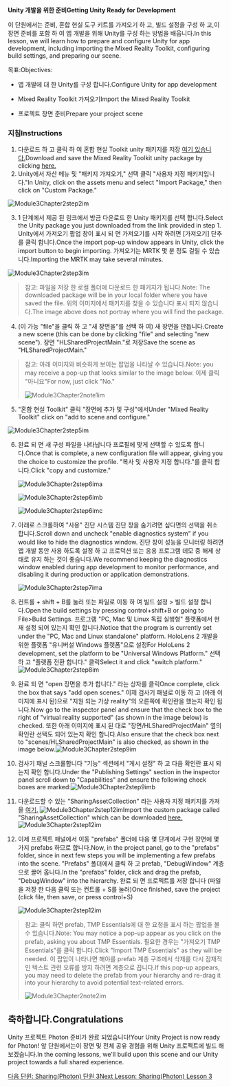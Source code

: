 <span data-ttu-id="a466c-101">**Unity 개발을 위한 준비**</span><span class="sxs-lookup"><span data-stu-id="a466c-101">**Getting Unity Ready for Development**</span></span> 

<span data-ttu-id="a466c-102">이 단원에서는 준비, 혼합 현실 도구 키트를 가져오기 하 고, 빌드 설정을 구성 하 고,이 장면 준비를 포함 하 여 앱 개발을 위해 Unity를 구성 하는 방법을 배웁니다.</span><span class="sxs-lookup"><span data-stu-id="a466c-102">In this lesson, we will learn how to prepare and configure Unity for app development, including importing the Mixed Reality Toolkit, configuring build settings, and preparing our scene.</span></span>

<span data-ttu-id="a466c-103">목표:</span><span class="sxs-lookup"><span data-stu-id="a466c-103">Objectives:</span></span>

- <span data-ttu-id="a466c-104">앱 개발에 대 한 Unity를 구성 합니다.</span><span class="sxs-lookup"><span data-stu-id="a466c-104">Configure Unity for app development</span></span>

- <span data-ttu-id="a466c-105">Mixed Reality Toolkit 가져오기</span><span class="sxs-lookup"><span data-stu-id="a466c-105">Import the Mixed Reality Toolkit</span></span>

- <span data-ttu-id="a466c-106">프로젝트 장면 준비</span><span class="sxs-lookup"><span data-stu-id="a466c-106">Prepare your project scene</span></span>

### <a name="instructions"></a><span data-ttu-id="a466c-107">지침</span><span class="sxs-lookup"><span data-stu-id="a466c-107">Instructions</span></span>

1. <span data-ttu-id="a466c-108">다운로드 하 고 클릭 하 여 혼합 현실 Toolkit unity 패키지를 저장 [여기 있습니다.](https://github.com/microsoft/MixedRealityToolkit-Unity/releases/download/v2.0.0-RC2.1/Microsoft.MixedReality.Toolkit.Unity.Foundation-v2.0.0-RC2.1.unitypackage)</span><span class="sxs-lookup"><span data-stu-id="a466c-108">Download and save the Mixed Reality Toolkit unity package by clicking [here.](https://github.com/microsoft/MixedRealityToolkit-Unity/releases/download/v2.0.0-RC2.1/Microsoft.MixedReality.Toolkit.Unity.Foundation-v2.0.0-RC2.1.unitypackage)</span></span>
2. <span data-ttu-id="a466c-109">Unity에서 자산 메뉴 및 "패키지 가져오기," 선택 클릭 "사용자 지정 패키지입니다."</span><span class="sxs-lookup"><span data-stu-id="a466c-109">In Unity, click on the assets menu and select "Import Package," then click on "Custom Package."</span></span>

![Module3Chapter2step2im](images/module3chapter2step2im.PNG)

3. <span data-ttu-id="a466c-111">1 단계에서 제공 된 링크에서 방금 다운로드 한 Unity 패키지를 선택 합니다.</span><span class="sxs-lookup"><span data-stu-id="a466c-111">Select the Unity package you just downloaded from the link provided in step 1.</span></span> <span data-ttu-id="a466c-112">Unity에서 가져오기 팝업 창이 표시 되 면 가져오기를 시작 하려면 [가져오기] 단추를 클릭 합니다.</span><span class="sxs-lookup"><span data-stu-id="a466c-112">Once the import pop-up window appears in Unity, click the import button to begin importing.</span></span> <span data-ttu-id="a466c-113">가져오기는 MRTK 몇 분 정도 걸릴 수 있습니다.</span><span class="sxs-lookup"><span data-stu-id="a466c-113">Importing the MRTK may take several minutes.</span></span>

![Module3Chapter2step3im](images/module3chapter2step3im.PNG)

> <span data-ttu-id="a466c-115">참고: 파일을 저장 한 로컬 폴더에 다운로드 한 패키지가 됩니다.</span><span class="sxs-lookup"><span data-stu-id="a466c-115">Note: The downloaded package will be in your local folder where you have saved the file.</span></span> <span data-ttu-id="a466c-116">위의 이미지에서 패키지를 찾을 수 있습니다 표시 되지 않습니다.</span><span class="sxs-lookup"><span data-stu-id="a466c-116">The image above does not portray where you will find the package.</span></span>

4. <span data-ttu-id="a466c-117">(이 가능 "file"을 클릭 하 고 "새 장면을"를 선택 하 여) 새 장면을 만듭니다.</span><span class="sxs-lookup"><span data-stu-id="a466c-117">Create a new scene (this can be done by clicking "file" and selecting "new scene").</span></span> <span data-ttu-id="a466c-118">장면 "HLSharedProjectMain."로 저장</span><span class="sxs-lookup"><span data-stu-id="a466c-118">Save the scene as "HLSharedProjectMain."</span></span>

> <span data-ttu-id="a466c-119">참고: 아래 이미지와 비슷하게 보이는 팝업을 나타날 수 있습니다.</span><span class="sxs-lookup"><span data-stu-id="a466c-119">Note: you may receive a pop-up that looks similar to the image below.</span></span> <span data-ttu-id="a466c-120">이제 클릭 "아니요"</span><span class="sxs-lookup"><span data-stu-id="a466c-120">For now, just click "No."</span></span>
>
> ![Module3Chapter2note1im](images/module3chapter2note1im.PNG)

5. <span data-ttu-id="a466c-122">"혼합 현실 Toolkit" 클릭 "장면에 추가 및 구성"에서</span><span class="sxs-lookup"><span data-stu-id="a466c-122">Under "Mixed Reality Toolkit" click on "add to scene and configure."</span></span>

![Module3Chapter2step5im](images/module3chapter2step5im.PNG)

6. <span data-ttu-id="a466c-124">완료 되 면 새 구성 파일을 나타납니다 프로필에 맞게 선택할 수 있도록 합니다.</span><span class="sxs-lookup"><span data-stu-id="a466c-124">Once that is complete, a new configuration file will appear, giving you the choice to customize the profile.</span></span> <span data-ttu-id="a466c-125">"복사 및 사용자 지정 합니다."를 클릭 합니다.</span><span class="sxs-lookup"><span data-stu-id="a466c-125">Click "copy and customize."</span></span>

   ![Module3Chapter2step6ima](images/module3chapter2step6ima.PNG)

   ![Module3Chapter2step6imb](images/module3chapter2step6imb.PNG)

   ![Module3Chapter2step6imc](images/module3chapter2step6imc.PNG)

7. <span data-ttu-id="a466c-129">아래로 스크롤하여 "사용" 진단 시스템 진단 창을 숨기려면 싶다면의 선택을 취소 합니다.</span><span class="sxs-lookup"><span data-stu-id="a466c-129">Scroll down and uncheck "enable diagnostics system" if you would like to hide the diagnostics window.</span></span> <span data-ttu-id="a466c-130">진단 창이 성능을 모니터링 하려면 앱 개발 동안 사용 하도록 설정 하 고 프로덕션 또는 응용 프로그램 데모 중 해제 상태로 유지 하는 것이 좋습니다.</span><span class="sxs-lookup"><span data-stu-id="a466c-130">We recommend keeping the diagnostics window enabled during app development to monitor performance, and disabling it during production or application demonstrations.</span></span> 

   ![Module3Chapter2step7ima](images/module3chapter2step7ima.PNG)

8. <span data-ttu-id="a466c-132">컨트롤 + shift + B를 눌러 또는 파일로 이동 하 여 빌드 설정 > 빌드 설정 합니다.</span><span class="sxs-lookup"><span data-stu-id="a466c-132">Open the build settings by pressing control+shift+B or going to File>Build Settings.</span></span> <span data-ttu-id="a466c-133">프로그램 "PC, Mac 및 Linux 독립 실행형" 플랫폼에서 현재 설정 되어 있는지 확인 합니다.</span><span class="sxs-lookup"><span data-stu-id="a466c-133">Notice that the program is currently set under the "PC, Mac and Linux standalone" platform.</span></span> <span data-ttu-id="a466c-134">HoloLens 2 개발을 위한 플랫폼 "유니버설 Windows 플랫폼"으로 설정</span><span class="sxs-lookup"><span data-stu-id="a466c-134">For HoloLens 2 development, set the platform to be "Universal Windows Platform."</span></span> <span data-ttu-id="a466c-135">선택 하 고 "플랫폼 전환 합니다." 클릭</span><span class="sxs-lookup"><span data-stu-id="a466c-135">Select it and click "switch platform."</span></span>![Module3Chapter2step8im](images/module3chapter2step8im.PNG)

9. <span data-ttu-id="a466c-137">완료 되 면 "open 장면을 추가 합니다." 라는 상자를 클릭</span><span class="sxs-lookup"><span data-stu-id="a466c-137">Once complete, click the box that says "add open scenes."</span></span> <span data-ttu-id="a466c-138">이제 검사기 패널로 이동 하 고 (아래 이미지에 표시 된)으로 "지원 되는 가상 reality"의 오른쪽에 확인란을 했는지 확인 됩니다.</span><span class="sxs-lookup"><span data-stu-id="a466c-138">Now go to the inspector panel and ensure that the check box to the right of "virtual reality supported" (as shown in the image below) is checked.</span></span> <span data-ttu-id="a466c-139">또한 아래 이미지에 표시 된 대로 "장면/HLSharedProjectMain" 옆의 확인란 선택도 되어 있는지 확인 합니다.</span><span class="sxs-lookup"><span data-stu-id="a466c-139">Also ensure that the check box next to "scenes/HLSharedProjectMain" is also checked, as shown in the image below.</span></span>![Module3Chapter2step9im](images/module3chapter2step9im.PNG)

10. <span data-ttu-id="a466c-141">검사기 패널 스크롤합니다 "기능" 섹션에서 "게시 설정" 하 고 다음 확인란 표시 되는지 확인 합니다.</span><span class="sxs-lookup"><span data-stu-id="a466c-141">Under the "Publishing Settings" section in the inspector panel scroll down to "Capabilities" and ensure the following check boxes are marked:</span></span>![Module3Chapter2step9imb](images/module3chapter2step9imb.PNG)

11. <span data-ttu-id="a466c-143">다운로드할 수 있는 "SharingAssetCollection" 라는 사용자 지정 패키지를 가져올 [여기.](https://github.com/microsoft/MixedRealityLearning/releases/download/Sharing_2/SharingAssetCollection.unitypackage) ![Module3Chapter2step12im](images/module3chapter2step11im.PNG)</span><span class="sxs-lookup"><span data-stu-id="a466c-143">Import the custom package called "SharingAssetCollection" which can be downloaded [here.](https://github.com/microsoft/MixedRealityLearning/releases/download/Sharing_2/SharingAssetCollection.unitypackage)![Module3Chapter2step12im](images/module3chapter2step11im.PNG)</span></span>

12. <span data-ttu-id="a466c-144">이제 프로젝트 패널에서 이동 "prefabs" 폴더에 다음 몇 단계에서 구현 장면에 몇 가지 prefabs 하므로 합니다.</span><span class="sxs-lookup"><span data-stu-id="a466c-144">Now, in the project panel, go to the "prefabs" folder, since in next few steps you will be implementing a few prefabs into the scene.</span></span> <span data-ttu-id="a466c-145">"Prefabs" 폴더에서 클릭 하 고 prefab, "DebugWindow" 계층으로 끌어 옵니다.</span><span class="sxs-lookup"><span data-stu-id="a466c-145">In the "prefabs" folder, click and drag the prefab, "DebugWindow" into the hierarchy.</span></span> <span data-ttu-id="a466c-146">완료 되 면 프로젝트를 저장 합니다 (파일을 저장 한 다음 클릭 또는 컨트롤 + S를 눌러)</span><span class="sxs-lookup"><span data-stu-id="a466c-146">Once finished, save the project (click file, then save, or press control+S)</span></span>

    ![Module3Chapter2step12im](images/module3chapter2step12im.PNG)

   > <span data-ttu-id="a466c-148">참고: 클릭 하면 prefab, TMP Essentials에 대 한 요청을 표시 하는 팝업을 볼 수 있습니다.</span><span class="sxs-lookup"><span data-stu-id="a466c-148">Note: You may notice a pop-up appear as you click on the prefab, asking you about TMP Essentials.</span></span> <span data-ttu-id="a466c-149">필요한 경우는 "가져오기 TMP Essentials"를 클릭 합니다.</span><span class="sxs-lookup"><span data-stu-id="a466c-149">Click "Import TMP Essentials" as they will be needed.</span></span> <span data-ttu-id="a466c-150">이 팝업이 나타나면 해야를 prefab 계층 구조에서 삭제를 다시 잠재적인 텍스트 관련 오류를 방지 하려면 계층으로 끕니다.</span><span class="sxs-lookup"><span data-stu-id="a466c-150">If this pop-up appears, you may need to delete the prefab from your hierarchy and re-drag it into your hierarchy to avoid potential text-related errors.</span></span>
   >
   > ![Module3Chapter2note2im](images/module3chapter2note2im.PNG)


## <a name="congratulations"></a><span data-ttu-id="a466c-152">축하합니다.</span><span class="sxs-lookup"><span data-stu-id="a466c-152">Congratulations</span></span>

<span data-ttu-id="a466c-153">Unity 프로젝트 Photon 준비가 완료 되었습니다!</span><span class="sxs-lookup"><span data-stu-id="a466c-153">Your Unity Project is now ready for Photon!</span></span> <span data-ttu-id="a466c-154">앞 단원에서는이 장면 및 전체 공유 경험을 위해 Unity 프로젝트에 빌드 해 보겠습니다.</span><span class="sxs-lookup"><span data-stu-id="a466c-154">In the coming lessons, we'll build upon this scene and our Unity project towards a full shared experience.</span></span>

<span data-ttu-id="a466c-155">[다음 단원: Sharing(Photon) 단원 3](mrlearning-sharing(photon)-ch3.md)</span><span class="sxs-lookup"><span data-stu-id="a466c-155">[Next Lesson: Sharing(Photon) Lesson 3](mrlearning-sharing(photon)-ch3.md)</span></span>

